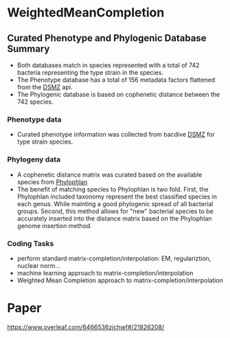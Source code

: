 # WeightedMeanCompletion

## Curated Phenotype and Phylogenic Database Summary 

- Both databases match in species represented with a total of 742 bacteria representing the type strain in the species.
- The Phenotype database has a total of 156 metadata factors flattened from the [DSMZ](https://bacdive.dsmz.de) api. 
- The Phylogenic database is based on cophenetic distance between the 742 species.  

### Phenotype data

- Curated phenotype information was collected from bacdive [DSMZ](https://bacdive.dsmz.de) for type strain species. 

### Phylogeny data

- A cophenetic distance matrix was curated based on the available species from [Phylophlan](https://huttenhower.sph.harvard.edu/phylophlan) 
- The benefit of matching species to Phylophlan is two fold. First, the Phylophlan included taxonomy represent the best classified species in each genus. While mainting a good phylogenic spread of all bacterial groups. Second, this method allows for "new" bacterial species to be accurately inserted into the distance matrix based on the Phylophlan genome insertion method. 

### Coding Tasks

- perform standard matrix-completion/interpolation: EM, regulariztion, nuclear norm...
- machine learning approach to matrix-completion/interpolation
- Weighted Mean Completion approach to matrix-completion/interpolation

# Paper
https://www.overleaf.com/6466536zjchwf#/21826208/
